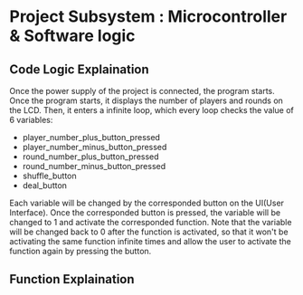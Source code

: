 # Project Subsystem : Microcontroller & Software logic

## Code Logic Explaination

Once the power supply of the project is connected, the program starts. Once the program starts, it displays the number of players and rounds on the LCD. Then, it enters a infinite loop, which every loop checks the value of 6 variables: 
* player_number_plus_button_pressed
* player_number_minus_button_pressed
* round_number_plus_button_pressed
* round_number_minus_button_pressed
* shuffle_button
* deal_button

Each variable will be changed by the corresponded button on the UI(User Interface). Once the corresponded button is pressed, the variable will be changed to 1 and activate the corresponded function. Note that the variable will be changed back to 0 after the function is activated, so that it won't be activating the same function infinite times and allow the user to activate the function again by pressing the button.

## Function Explaination


